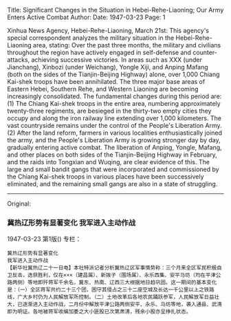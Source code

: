 Title: Significant Changes in the Situation in Hebei-Rehe-Liaoning; Our Army Enters Active Combat
Author:
Date: 1947-03-23
Page: 1

Xinhua News Agency, Hebei-Rehe-Liaoning, March 21st: This agency's special correspondent analyzes the military situation in the Hebei-Rehe-Liaoning area, stating: Over the past three months, the military and civilians throughout the region have actively engaged in self-defense and counter-attacks, achieving successive victories. In areas such as XXX (under Jianchang), Xinbozi (under Weichang), Yongle Xiji, and Anping Mafang (both on the sides of the Tianjin-Beijing Highway) alone, over 1,000 Chiang Kai-shek troops have been annihilated. The three major base areas of Eastern Hebei, Southern Rehe, and Western Liaoning are becoming increasingly consolidated. The fundamental changes during this period are: (1) The Chiang Kai-shek troops in the entire area, numbering approximately twenty-three regiments, are besieged in the thirty-two empty cities they occupy and along the iron railway line extending over 1,000 kilometers. The vast countryside remains under the control of the People's Liberation Army. (2) After the land reform, farmers in various localities enthusiastically joined the army, and the People's Liberation Army is growing stronger day by day, gradually entering active combat. The liberation of Anping, Yongle, Mafang, and other places on both sides of the Tianjin-Beijing Highway in February, and the raids into Tongxian and Wuqing, are clear evidence of this. The large and small bandit gangs that were incorporated and commissioned by the Chiang Kai-shek troops in various places have been successively eliminated, and the remaining small gangs are also in a state of struggling.



<hr /> 

Original: 


### 冀热辽形势有显著变化  我军进入主动作战

1947-03-23
第1版()
专栏：

    冀热辽形势有显著变化
    我军进入主动作战
    【新华社冀热辽二十一日电】本社特派记者分析冀热辽区军事情势称：三个月来全区军民积极自卫反击，迭获胜利，仅在×××（建昌属）、新拨子（围场属）、永乐西集、安平马坊（均在平津公路两侧）等地即歼蒋军千余名，冀东、热南、辽西三大根据地日趋巩固。这一期间的基本变化是：（一）全区蒋军共约二十三个团，困守其侵占之三十二座空城及长达一千公里以上之铁路线，广大乡村仍为人民解放军所控制。（二）土地改革后各地农民踊跃参军，人民解放军日益壮大，已逐渐进入主动作战，二月份中解放平津公路两侧安平、永乐、马坊等地，袭入通县、武清即为明证。各地被蒋军收编加委之大小匪股已次第肃清，残余小股亦呈挣扎状态。
